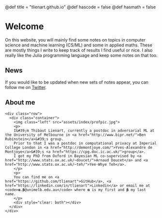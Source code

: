 @def title = "tlienart.github.io"
@def hascode = false
@def hasmath = false

# Welcome

On this website, you will mainly find some notes on topics in computer science and machine learning (CS/ML) and some in applied maths.
These are mostly things I write to keep track of results I find useful or nice.
I also really like the Julia programming language and keep some notes on that too.

## News

If you would like to be updated when new sets of notes appear, you can follow me on [Twitter](https://twitter.com/t_lienart).

## About me

<!-- raw html to allow a responsive row  -->
~~~
<div class="row">
  <div class="container">
    <img class="left" src="assets/index/profpic.jpg">
    <p>
    I&#39;m Thibaut Lienart, currently a postdoc in adversarial ML at the University of Melbourne in <a href="http://www.bipr.net/">Ben Rubinstein</a>&#39;s group.
    Prior to that I was a postdoc in computational privacy at Imperial College London in <a href="http://demontjoye.com/">Yves-Alexandre de Montjoye</a>&#39;s <a href="https://cpg.doc.ic.ac.uk/">group</a>.
    I got my PhD from Oxford in Bayesian ML co-supervised by <a href="http://www.stats.ox.ac.uk/~doucet/">Arnaud Doucet</a> and <a href="http://www.stats.ox.ac.uk/~teh/">Yee-Whye Teh</a>.
    </p>
    <p>
    You can find me on <a href="https://github.com/tlienart">GitHub</a>, <a href="https://linkedin.com/in/tlienart">Linkedin</a> or email me at  <code>𝛂.𝛃@unimelb.edu.au</code> where 𝛂 is my first and 𝛃 my last name.
    </p>
    <div style="clear: both"></div>      
  </div>
</div>
~~~
